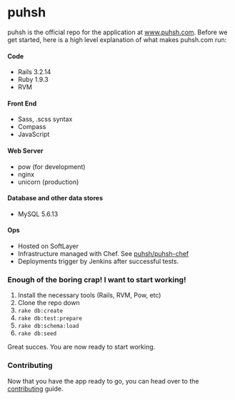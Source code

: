 puhsh
=====
puhsh is the official repo for the application at www.puhsh.com. Before we get started, here is a high level explanation of what makes puhsh.com run:

#### Code
* Rails 3.2.14
* Ruby 1.9.3
* RVM

#### Front End
* Sass, .scss syntax
* Compass
* JavaScript

#### Web Server
* pow (for development)
* nginx
* unicorn (production)

#### Database and other data stores
* MySQL 5.6.13

#### Ops
* Hosted on SoftLayer
* Infrastructure managed with Chef. See [puhsh/puhsh-chef](https://github.com/puhsh/puhsh-chef)
* Deployments trigger by Jenkins after successful tests.


### Enough of the boring crap! I want to start working!

1. Install the necessary tools (Rails, RVM, Pow, etc)
2. Clone the repo down
3. `rake db:create`
4. `rake db:test:prepare`
5. `rake db:schema:load`
6. `rake db:seed`

Great succes. You are now ready to start working.

### Contributing

Now that you have the app ready to go, you can head over to the [contributing](CONTRIBUTING.MD) guide.
